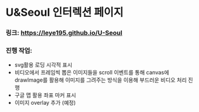 # U&Seoul 인터렉션 페이지

### 링크: https://leye195.github.io/U-Seoul

### 진행 작업:

- svg활용 로딩 시각적 표시
- 비디오에서 프레임씩 뽑은 이미지들을 scroll 이벤트를 통해 canvas에 drawImage를 활용해 이미지를 그려주는 방식을 이용해 부드러운 비디오 처리 진행
- 구글 맵 활용 좌표 마커 표시
- 이미지 overlay 추가 (예정)

